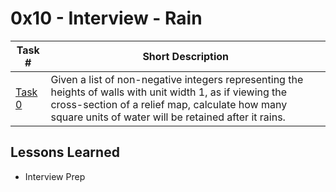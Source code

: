  # 0x10 - Interview - Rain
Task # | Short Description
-------|------------
[Task 0](0-rain.py) | Given a list of non-negative integers representing the heights of walls with unit width 1, as if viewing the cross-section of a relief map, calculate how many square units of water will be retained after it rains.

 ## Lessons Learned
* Interview Prep
